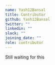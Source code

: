 ```yaml
---
name: Yash12Bansal
title: Contributor
github: Yash12Bansal
twitter: ""
linkedin: ""
slack: ""
joining_date: ""
role: contributor
---
```


Still waiting for this
